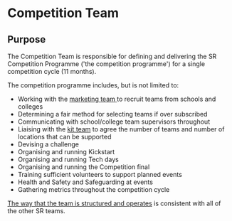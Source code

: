 # Competition Team

## Purpose

The Competition Team is responsible for defining and delivering the SR Competition Programme ('the competition programme') for a single competition cycle (11 months).

The competition programme includes, but is not limited to:

* Working with the [marketing team ](marketing-team.md) to recruit teams from schools and colleges
* Determining a fair method for selecting teams if over subscribed
* Communicating with school/college team supervisors throughout
* Liaising with the [kit team](kit-team.md)  to agree the number of teams and number of locations that can be supported
* Devising a challenge
* Organising and running Kickstart
* Organising and running Tech days
* Organising and running the Competition final
* Training sufficient volunteers to support planned events
* Health and Safety and Safeguarding at events
* Gathering metrics throughout the competition cycle

[The way that the team is structured and operates](team-operations.md) is consistent with all of the other SR teams.
